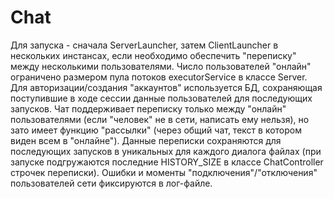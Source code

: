 # Chat
Для запуска - сначала ServerLauncher, затем ClientLauncher в нескольких инстансах, если необходимо обеспечить "переписку" между несколькими пользователями.
Число пользователей "онлайн" ограничено размером пула потоков executorService в классе Server.
Для авторизации/создания "аккаунтов" используется БД, сохраняющая поступившие в ходе сессии данные пользователей для последующих запусков.
Чат поддерживает переписку только между "онлайн" пользователями (если "человек" не в сети, написать ему нельзя), но зато имеет функцию "рассылки" (через общий чат, текст в котором виден всем в "онлайне").
Данные переписки сохраняются для последующих запусков в уникальных для каждого диалога файлах (при запуске подгружаются последние HISTORY_SIZE в классе ChatController строчек переписки).
Ошибки и моменты "подключения"/"отключения" пользователей сети фиксируются в лог-файле.
